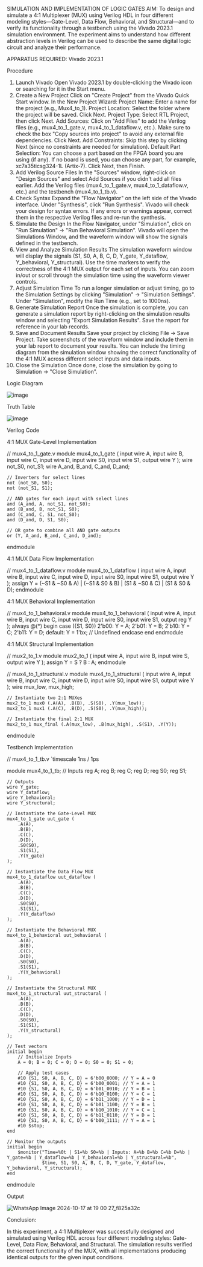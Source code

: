 SIMULATION AND IMPLEMENTATION OF LOGIC GATES
AIM:
To design and simulate a 4:1 Multiplexer (MUX) using Verilog HDL in four different modeling styles—Gate-Level, Data Flow, Behavioral, and Structural—and to verify its functionality through a testbench using the Vivado 2023.1 simulation environment. The experiment aims to understand how different abstraction levels in Verilog can be used to describe the same digital logic circuit and analyze their performance.

APPARATUS REQUIRED:
Vivado 2023.1

Procedure
1. Launch Vivado
Open Vivado 2023.1 by double-clicking the Vivado icon or searching for it in the Start menu.
2. Create a New Project
Click on "Create Project" from the Vivado Quick Start window.
In the New Project Wizard:
Project Name: Enter a name for the project (e.g., Mux4_to_1).
Project Location: Select the folder where the project will be saved.
Click Next.
Project Type: Select RTL Project, then click Next.
Add Sources:
Click on "Add Files" to add the Verilog files (e.g., mux4_to_1_gate.v, mux4_to_1_dataflow.v, etc.).
Make sure to check the box "Copy sources into project" to avoid any external file dependencies.
Click Next.
Add Constraints: Skip this step by clicking Next (since no constraints are needed for simulation).
Default Part Selection:
You can choose a part based on the FPGA board you are using (if any).
If no board is used, you can choose any part, for example, xc7a35ticsg324-1L (Artix-7).
Click Next, then Finish.
3. Add Verilog Source Files
In the "Sources" window, right-click on "Design Sources" and select Add Sources if you didn't add all files earlier.
Add the Verilog files (mux4_to_1_gate.v, mux4_to_1_dataflow.v, etc.) and the testbench (mux4_to_1_tb.v).
4. Check Syntax
Expand the "Flow Navigator" on the left side of the Vivado interface.
Under "Synthesis", click "Run Synthesis".
Vivado will check your design for syntax errors. If any errors or warnings appear, correct them in the respective Verilog files and re-run the synthesis.
5. Simulate the Design
In the Flow Navigator, under "Simulation", click on "Run Simulation" → "Run Behavioral Simulation".
Vivado will open the Simulations Window, and the waveform window will show the signals defined in the testbench.
6. View and Analyze Simulation Results
The simulation waveform window will display the signals (S1, S0, A, B, C, D, Y_gate, Y_dataflow, Y_behavioral, Y_structural).
Use the time markers to verify the correctness of the 4:1 MUX output for each set of inputs.
You can zoom in/out or scroll through the simulation time using the waveform viewer controls.
7. Adjust Simulation Time
To run a longer simulation or adjust timing, go to the Simulation Settings by clicking "Simulation" → "Simulation Settings".
Under "Simulation", modify the Run Time (e.g., set to 1000ns).
8. Generate Simulation Report
Once the simulation is complete, you can generate a simulation report by right-clicking on the simulation results window and selecting "Export Simulation Results".
Save the report for reference in your lab records.
9. Save and Document Results
Save your project by clicking File → Save Project.
Take screenshots of the waveform window and include them in your lab report to document your results.
You can include the timing diagram from the simulation window showing the correct functionality of the 4:1 MUX across different select inputs and data inputs.
10. Close the Simulation
Once done, close the simulation by going to Simulation → "Close Simulation".

Logic Diagram

![image](https://github.com/user-attachments/assets/d4ab4bc3-12b0-44dc-8edb-9d586d8ba856)

Truth Table

![image](https://github.com/user-attachments/assets/c850506c-3f6e-4d6b-8574-939a914b2a5f)

Verilog Code

4:1 MUX Gate-Level Implementation

// mux4_to_1_gate.v
module mux4_to_1_gate (
    input wire A,
    input wire B,
    input wire C,
    input wire D,
    input wire S0,
    input wire S1,
    output wire Y
);
    wire not_S0, not_S1;
    wire A_and, B_and, C_and, D_and;

    // Inverters for select lines
    not (not_S0, S0);
    not (not_S1, S1);

    // AND gates for each input with select lines
    and (A_and, A, not_S1, not_S0);
    and (B_and, B, not_S1, S0);
    and (C_and, C, S1, not_S0);
    and (D_and, D, S1, S0);

    // OR gate to combine all AND gate outputs
    or (Y, A_and, B_and, C_and, D_and);
endmodule

4:1 MUX Data Flow Implementation

// mux4_to_1_dataflow.v
module mux4_to_1_dataflow (
    input wire A,
    input wire B,
    input wire C,
    input wire D,
    input wire S0,
    input wire S1,
    output wire Y
);
    assign Y = (~S1 & ~S0 & A) |
               (~S1 & S0 & B) |
               (S1 & ~S0 & C) |
               (S1 & S0 & D);
endmodule

4:1 MUX Behavioral Implementation

// mux4_to_1_behavioral.v
module mux4_to_1_behavioral (
    input wire A,
    input wire B,
    input wire C,
    input wire D,
    input wire S0,
    input wire S1,
    output reg Y
);
    always @(*) begin
        case ({S1, S0})
            2'b00: Y = A;
            2'b01: Y = B;
            2'b10: Y = C;
            2'b11: Y = D;
            default: Y = 1'bx; // Undefined
        endcase
    end
endmodule

4:1 MUX Structural Implementation

// mux2_to_1.v
module mux2_to_1 (
    input wire A,
    input wire B,
    input wire S,
    output wire Y
);
    assign Y = S ? B : A;
endmodule


// mux4_to_1_structural.v
module mux4_to_1_structural (
    input wire A,
    input wire B,
    input wire C,
    input wire D,
    input wire S0,
    input wire S1,
    output wire Y
);
    wire mux_low, mux_high;

    // Instantiate two 2:1 MUXes
    mux2_to_1 mux0 (.A(A), .B(B), .S(S0), .Y(mux_low));
    mux2_to_1 mux1 (.A(C), .B(D), .S(S0), .Y(mux_high));

    // Instantiate the final 2:1 MUX
    mux2_to_1 mux_final (.A(mux_low), .B(mux_high), .S(S1), .Y(Y));
endmodule

Testbench Implementation

// mux4_to_1_tb.v
`timescale 1ns / 1ps

module mux4_to_1_tb;
    // Inputs
    reg A;
    reg B;
    reg C;
    reg D;
    reg S0;
    reg S1;

    // Outputs
    wire Y_gate;
    wire Y_dataflow;
    wire Y_behavioral;
    wire Y_structural;

    // Instantiate the Gate-Level MUX
    mux4_to_1_gate uut_gate (
        .A(A),
        .B(B),
        .C(C),
        .D(D),
        .S0(S0),
        .S1(S1),
        .Y(Y_gate)
    );

    // Instantiate the Data Flow MUX
    mux4_to_1_dataflow uut_dataflow (
        .A(A),
        .B(B),
        .C(C),
        .D(D),
        .S0(S0),
        .S1(S1),
        .Y(Y_dataflow)
    );

    // Instantiate the Behavioral MUX
    mux4_to_1_behavioral uut_behavioral (
        .A(A),
        .B(B),
        .C(C),
        .D(D),
        .S0(S0),
        .S1(S1),
        .Y(Y_behavioral)
    );

    // Instantiate the Structural MUX
    mux4_to_1_structural uut_structural (
        .A(A),
        .B(B),
        .C(C),
        .D(D),
        .S0(S0),
        .S1(S1),
        .Y(Y_structural)
    );

    // Test vectors
    initial begin
        // Initialize Inputs
        A = 0; B = 0; C = 0; D = 0; S0 = 0; S1 = 0;

        // Apply test cases
        #10 {S1, S0, A, B, C, D} = 6'b00_0000; // Y = A = 0
        #10 {S1, S0, A, B, C, D} = 6'b00_0001; // Y = A = 1
        #10 {S1, S0, A, B, C, D} = 6'b01_0010; // Y = B = 1
        #10 {S1, S0, A, B, C, D} = 6'b10_0100; // Y = C = 1
        #10 {S1, S0, A, B, C, D} = 6'b11_1000; // Y = D = 1
        #10 {S1, S0, A, B, C, D} = 6'b01_1100; // Y = B = 1
        #10 {S1, S0, A, B, C, D} = 6'b10_1010; // Y = C = 1
        #10 {S1, S0, A, B, C, D} = 6'b11_0110; // Y = D = 1
        #10 {S1, S0, A, B, C, D} = 6'b00_1111; // Y = A = 1
        #10 $stop;
    end

    // Monitor the outputs
    initial begin
        $monitor("Time=%0t | S1=%b S0=%b | Inputs: A=%b B=%b C=%b D=%b | Y_gate=%b | Y_dataflow=%b | Y_behavioral=%b | Y_structural=%b",
                 $time, S1, S0, A, B, C, D, Y_gate, Y_dataflow, Y_behavioral, Y_structural);
    end
endmodule


Output

![WhatsApp Image 2024-10-17 at 19 00 27_f825a32c](https://github.com/user-attachments/assets/5319a8ff-8ef7-4401-b948-c3c0e3119c33)


Conclusion:

In this experiment, a 4:1 Multiplexer was successfully designed and simulated using Verilog HDL across four different modeling styles: Gate-Level, Data Flow, Behavioral, and Structural. The simulation results verified the correct functionality of the MUX, with all implementations producing identical outputs for the given input conditions.



  
